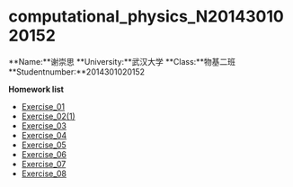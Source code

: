 # computational_physics_N2014301020152

**Name:**谢崇思   **University:**武汉大学    **Class:**物基二班     **Studentnumber:**2014301020152     

**Homework list**

 - [Exercise_01](https://github.com/Jones233/computational_physics_N2014301020152/blob/master/Exercise_01)
 - [Exercise_02(1)](https://github.com/Jones233/computational_physics_N2014301020152/blob/master/Exercise_02(1))
 - [Exercise_03](https://github.com/Jones233/computational_physics_N2014301020152/blob/master/Exercise_03)
 - [Exercise_04](https://github.com/Jones233/computational_physics_N2014301020152/blob/master/Exercise_04)
 - [Exercise_05](https://github.com/Jones233/computational_physics_N2014301020152/blob/master/Exercise_05)
 - [Exercise_06](https://github.com/Jones233/computational_physics_N2014301020152/blob/master/Exercise_06)         
 - [Exercise_07](https://github.com/Jones233/computational_physics_N2014301020152/blob/master/Exercise_07)
 - [Exercise_08](https://github.com/Jones233/computational_physics_N2014301020152/blob/master/Exercise_08)

